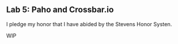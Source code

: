 ## Lab 5: Paho and Crossbar.io

I pledge my honor that I have abided by the Stevens Honor Systen.

WIP
